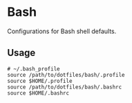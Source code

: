 # Bash

Configurations for Bash shell defaults.

## Usage

```
# ~/.bash_profile
source /path/to/dotfiles/bash/.profile
source $HOME/.profile
source /path/to/dotfiles/bash/.bashrc
source $HOME/.bashrc
```
